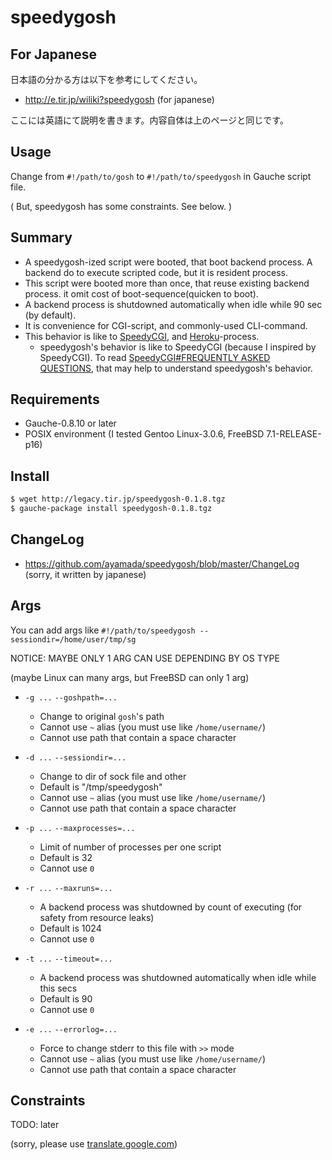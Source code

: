 speedygosh
==========

For Japanese
------------

日本語の分かる方は以下を参考にしてください。

- http://e.tir.jp/wiliki?speedygosh (for japanese)

ここには英語にて説明を書きます。内容自体は上のページと同じです。

Usage
-----

Change from `#!/path/to/gosh` to `#!/path/to/speedygosh` in Gauche script file.

( But, speedygosh has some constraints. See below. )

Summary
-------

- A speedygosh-ized script were booted, that boot backend process. A backend do to execute scripted code, but it is resident process.
- This script were booted more than once, that reuse existing backend process. it omit cost of boot-sequence(quicken to boot).
- A backend process is shutdowned automatically when idle while 90 sec (by default).
- It is convenience for CGI-script, and commonly-used CLI-command.
- This behavior is like to [SpeedyCGI](http://daemoninc.com/SpeedyCGI/), and [Heroku](https://www.heroku.com/about)-process.
  - speedygosh's behavior is like to SpeedyCGI (because I inspired by SpeedyCGI). To read [SpeedyCGI#FREQUENTLY ASKED QUESTIONS](http://daemoninc.com/SpeedyCGI/#FREQUENTLY_ASKED_QUESTIONS), that may help to understand speedygosh's behavior.

Requirements
------------

- Gauche-0.8.10 or later
- POSIX environment (I tested Gentoo Linux-3.0.6, FreeBSD 7.1-RELEASE-p16)

Install
-------

```sh
$ wget http://legacy.tir.jp/speedygosh-0.1.8.tgz
$ gauche-package install speedygosh-0.1.8.tgz
```

ChangeLog
---------

- https://github.com/ayamada/speedygosh/blob/master/ChangeLog (sorry, it written by japanese)

Args
----
You can add args like `#!/path/to/speedygosh --sessiondir=/home/user/tmp/sg`

NOTICE: MAYBE ONLY 1 ARG CAN USE DEPENDING BY OS TYPE

(maybe Linux can many args, but FreeBSD can only 1 arg)

- `-g ...` `--goshpath=...`
  - Change to original `gosh`'s path
  - Cannot use `~` alias (you must use like `/home/username/`)
  - Cannot use path that contain a space character

- `-d ...` `--sessiondir=...`
  - Change to dir of sock file and other
  - Default is "/tmp/speedygosh"
  - Cannot use `~` alias (you must use like `/home/username/`)
  - Cannot use path that contain a space character

- `-p ...` `--maxprocesses=...`
  - Limit of number of processes per one script
  - Default is 32
  - Cannot use `0`

- `-r ...` `--maxruns=...`
  - A backend process was shutdowned by count of executing (for safety from resource leaks)
  - Default is 1024
  - Cannot use `0`

- `-t ...` `--timeout=...`
  - A backend process was shutdowned automatically when idle while this secs
  - Default is 90
  - Cannot use `0`

- `-e ...` `--errorlog=...`
  - Force to change stderr to this file with `>>` mode
  - Cannot use `~` alias (you must use like `/home/username/`)
  - Cannot use path that contain a space character

Constraints
-----------

TODO: later

(sorry, please use [translate.google.com](http://translate.google.com/#auto/en/http%3A%2F%2Flegacy.e.tir.jp%2Fwiliki%3Fspeedygosh))



